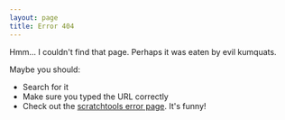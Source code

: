 ```yaml
---
layout: page
title: Error 404
---
```


Hmm... I couldn't find that page. Perhaps it was eaten by evil kumquats.

Maybe you should:
- Search for it
- Make sure you typed the URL correctly
- Check out the [scratchtools error page](http://scratchtools.tk/this-will-cause-a-404-error-from-kyleplogames-dot-com). It's funny!
